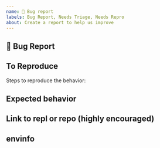 ```yaml
---
name: 🐛 Bug report
labels: Bug Report, Needs Triage, Needs Repro
about: Create a report to help us improve
---
```


## 🐛 Bug Report

<!-- A clear and concise description of what the bug is. -->

## To Reproduce

Steps to reproduce the behavior:

## Expected behavior

<!-- A clear and concise description of what you expected to happen. -->

## Link to repl or repo (highly encouraged)

<!--
Please provide either a [repl.it demo](https://repl.it) or a minimal repository on GitHub.
Issues without a reproduction link are likely to stall.
-->

## envinfo

<!--
Run `npx envinfo --binaries --system --npmPackages postgrester --markdown`.
Paste the results here:
-->

```

```
